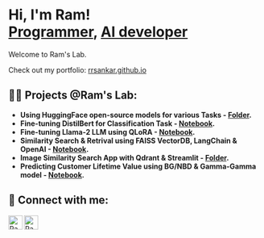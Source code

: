 <h1>Hi, I'm Ram! <br/><a href="https://github.com/rrsankar">Programmer</a>, <a href="https://www.linkedin.com/in/ramrsankar/">AI developer</a></h1>

Welcome to Ram's Lab. 

Check out my portfolio: [rrsankar.github.io](https://rrsankar.github.io/)

<h2>👨‍💻 Projects @Ram's Lab:</h2>

- <b>Using HuggingFace open-source models for various Tasks - [Folder](https://github.com/rrsankar/HuggingFace-Models-For-Different-Tasks).</b>
- <b>Fine-tuning DistilBert for Classification Task - [Notebook](https://github.com/rrsankar/All-About-BERT/blob/main/1-Fine-Tuning-DistilBert-For-Classification-Task/Sarcasm-Detection-Using-DistilBert-Base-Uncased-Model.ipynb).</b>
- <b>Fine-tuning Llama-2 LLM using QLoRA - [Notebook](https://github.com/rrsankar/All-About-LLM/blob/main/2-Fine-Tuning-Llama2-with-LoRa/fine_tuning_llama2.ipynb).</b>
- <b>Similarity Search & Retrival using FAISS VectorDB, LangChain & OpenAI - [Notebook](https://github.com/rrsankar/All-About-VectorDB/blob/main/1-FAISS-VectorDB-with-LangChain-and-OpenAI/FAISS-VecDB-with-LangChain-and-OpenAI.ipynb).</b>
- <b>Image Similarity Search App with Qdrant & Streamlit - [Folder](https://github.com/rrsankar/All-About-VectorDB/tree/main/2-Image-Similarity-Search-App-with-Qdrant).</b>
- <b>Predicting Customer Lifetime Value using BG/NBD & Gamma-Gamma model - [Notebook](https://github.com/rrsankar/CLV-Prediction-Using-ML/blob/main/CLV_using_Lifetimes_BGNBD_GammaGamma/main.ipynb).</b>

<h2> 🤳 Connect with me:</h2>

[<img align="left" alt="RamSankar | Twitter" width="28px" src="https://img.icons8.com/?size=100&id=13963&format=png&color=000000" />][twitter]
[<img align="left" alt="RamSankar | LinkedIn" width="28px" src="https://img.icons8.com/?size=100&id=60ZV_wYC0BM2&format=png&color=000000" />][linkedin]

[twitter]: https://x.com/ramrsankar
[linkedin]: https://linkedin.com/in/ramrsankar

<!--
Here are some ideas to get you started:
<h2>📺 YouTube Videos</h2>

- 🔭 I’m currently working on ...
- 🌱 I’m currently learning ...
- 👯 I’m looking to collaborate on ...
- 🤔 I’m looking for help with ...
- 💬 Ask me about ...
- 📫 How to reach me: ...
- 😄 Pronouns: ...
- ⚡ Fun fact: ...
-->
